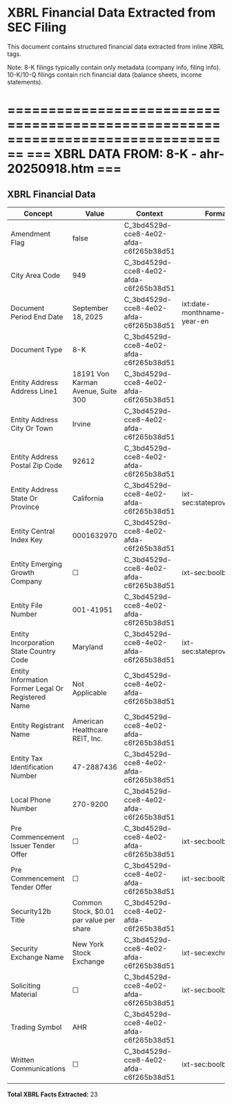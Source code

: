 # XBRL Financial Data Extracted from SEC Filing

This document contains structured financial data extracted from inline XBRL tags.

Note: 8-K filings typically contain only metadata (company info, filing info).
      10-K/10-Q filings contain rich financial data (balance sheets, income statements).


================================================================================
=== XBRL DATA FROM: 8-K - ahr-20250918.htm ===
================================================================================

## XBRL Financial Data

| Concept | Value | Context | Format |
|---------|-------|---------|--------|
| Amendment Flag | false | C_3bd4529d-cce8-4e02-afda-c6f265b38d51 |  |
| City Area Code | 949 | C_3bd4529d-cce8-4e02-afda-c6f265b38d51 |  |
| Document Period End Date | September 18, 2025 | C_3bd4529d-cce8-4e02-afda-c6f265b38d51 | ixt:date-monthname-day-year-en |
| Document Type | 8-K | C_3bd4529d-cce8-4e02-afda-c6f265b38d51 |  |
| Entity Address Address Line1 | 18191 Von Karman Avenue, Suite 300 | C_3bd4529d-cce8-4e02-afda-c6f265b38d51 |  |
| Entity Address City Or Town | Irvine | C_3bd4529d-cce8-4e02-afda-c6f265b38d51 |  |
| Entity Address Postal Zip Code | 92612 | C_3bd4529d-cce8-4e02-afda-c6f265b38d51 |  |
| Entity Address State Or Province | California | C_3bd4529d-cce8-4e02-afda-c6f265b38d51 | ixt-sec:stateprovnameen |
| Entity Central Index Key | 0001632970 | C_3bd4529d-cce8-4e02-afda-c6f265b38d51 |  |
| Entity Emerging Growth Company | ☐ | C_3bd4529d-cce8-4e02-afda-c6f265b38d51 | ixt-sec:boolballotbox |
| Entity File Number | 001-41951 | C_3bd4529d-cce8-4e02-afda-c6f265b38d51 |  |
| Entity Incorporation State Country Code | Maryland | C_3bd4529d-cce8-4e02-afda-c6f265b38d51 | ixt-sec:stateprovnameen |
| Entity Information Former Legal Or Registered Name | Not Applicable | C_3bd4529d-cce8-4e02-afda-c6f265b38d51 |  |
| Entity Registrant Name | American Healthcare REIT, Inc. | C_3bd4529d-cce8-4e02-afda-c6f265b38d51 |  |
| Entity Tax Identification Number | 47-2887436 | C_3bd4529d-cce8-4e02-afda-c6f265b38d51 |  |
| Local Phone Number | 270-9200 | C_3bd4529d-cce8-4e02-afda-c6f265b38d51 |  |
| Pre Commencement Issuer Tender Offer | ☐ | C_3bd4529d-cce8-4e02-afda-c6f265b38d51 | ixt-sec:boolballotbox |
| Pre Commencement Tender Offer | ☐ | C_3bd4529d-cce8-4e02-afda-c6f265b38d51 | ixt-sec:boolballotbox |
| Security12b Title | Common Stock, $0.01 par value per share | C_3bd4529d-cce8-4e02-afda-c6f265b38d51 |  |
| Security Exchange Name | New York Stock Exchange | C_3bd4529d-cce8-4e02-afda-c6f265b38d51 | ixt-sec:exchnameen |
| Soliciting Material | ☐ | C_3bd4529d-cce8-4e02-afda-c6f265b38d51 | ixt-sec:boolballotbox |
| Trading Symbol | AHR | C_3bd4529d-cce8-4e02-afda-c6f265b38d51 |  |
| Written Communications | ☐ | C_3bd4529d-cce8-4e02-afda-c6f265b38d51 | ixt-sec:boolballotbox |

**Total XBRL Facts Extracted:** 23


